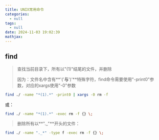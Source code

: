 ```yaml
---
title: UNIX常用命令
categories:
  - null
tags:
  - null
date: 2024-11-03 19:02:39
mathjax:
---
```


## find

> 查找当前目录下，所有以"(1)"结尾的文件，并删除
>
> 因为：文件名中含有**'('**与**')'**特殊字符，find命令需要使用"-print0"参数，对应的xargs使用"-0"参数

```bash
find ./ -name "*(1).*" -print0 | xargs -0 rm -f
```

或：

```bash
find ./ -name "*(1).*" -exec rm -f {} \;
```

> 删除所有以**"._"**开头的文件：

```bash
find ./ -name "._*" -type f -exec rm -f {} \;
```

